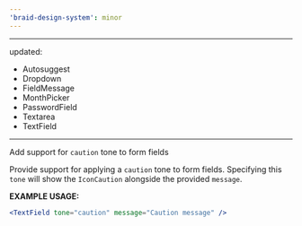 ```yaml
---
'braid-design-system': minor
---
```


---
updated:
  - Autosuggest
  - Dropdown
  - FieldMessage
  - MonthPicker
  - PasswordField
  - Textarea
  - TextField
---

Add support for `caution` tone to form fields

Provide support for applying a `caution` tone to form fields.
Specifying this `tone` will show the `IconCaution` alongside the provided `message`.

**EXAMPLE USAGE:**
```jsx
<TextField tone="caution" message="Caution message" />
```
